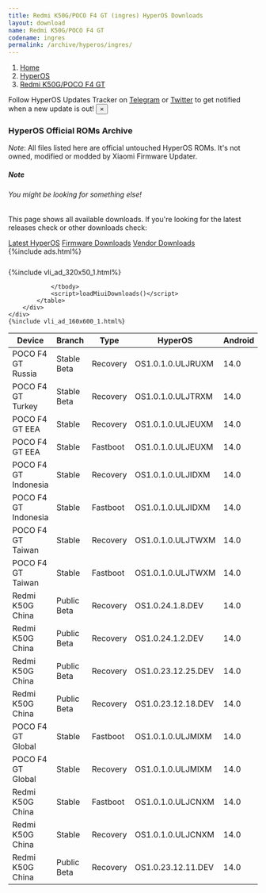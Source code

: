 ```yaml
---
title: Redmi K50G/POCO F4 GT (ingres) HyperOS Downloads
layout: download
name: Redmi K50G/POCO F4 GT
codename: ingres
permalink: /archive/hyperos/ingres/
---
```

<nav aria-label="breadcrumb">
    <ol class="breadcrumb">
        <li class="breadcrumb-item"><a href="/">Home</a></li>
        <li class="breadcrumb-item"><a href="/hyperos/">HyperOS</a></li>
        <li class="breadcrumb-item active" aria-current="page"><a href="/hyperos/ingres/">Redmi K50G/POCO F4 GT</a></li>
    </ol>
</nav>
<div class="alert alert-primary alert-dismissible fade show" role="alert">
    Follow HyperOS Updates Tracker on <a href="https://t.me/MIUIUpdatesTracker" class="alert-link">Telegram</a>
     or <a href="https://twitter.com/MiFwUpdater" class="alert-link">Twitter</a> to get notified when a new update is out!
    <button type="button" class="close" data-dismiss="alert" aria-label="Close">
        <span aria-hidden="true">&times;</span>
    </button>
</div>

### HyperOS Official ROMs Archive
*Note*: All files listed here are official untouched HyperOS ROMs. It's not owned, modified or modded by Xiaomi Firmware Updater.
<div class="card">
  <div class="card-body">
    <h5 class="card-title">Note</h5>
    <h6 class="card-subtitle mb-2 text-muted">You might be looking for something else!</h6>
    <p class="card-text">This page shows all available downloads.
     If you're looking for the latest releases check or other downloads check:</p>
    <a href="/hyperos/ingres/" class="card-link">Latest HyperOS</a>
    <a href="/firmware/ingres/" class="card-link">Firmware Downloads</a>
    <a href="/vendor/ingres/" class="card-link">Vendor Downloads</a>
  </div>
</div>
{%include ads.html%}
<div class="row justify-content-center">
    <div class="col-10">
        <div class="table-responsive-md" style="margin-top: 25px;">
            {%include vli_ad_320x50_1.html%}
            <table id="miui" class="display dt-responsive nowrap compact table table-striped table-hover table-sm">
                <thead class="thead-dark">
                    <tr>
                        <th data-ref="device">Device</th>
                        <th data-ref="branch">Branch</th>
                        <th data-ref="type">Type</th>
                        <th data-ref="miui">HyperOS</th>
                        <th data-ref="android">Android</th>
                        <th data-ref="size">Size</th>
                        <th data-ref="size">Date</th>
                        <th data-ref="link">Link</th>
                    </tr>
                </thead>
                <tbody>
                <tr><td>POCO F4 GT Russia</td><td>Stable Beta</td><td>Recovery</td><td>OS1.0.1.0.ULJRUXM</td><td>14.0</td><td>5.0 GB</td><td>2024-03-25</td><td><a href="/hyperos/ingres/stable beta/OS1.0.1.0.ULJRUXM/">Download</a></td></tr>
<tr><td>POCO F4 GT Turkey</td><td>Stable Beta</td><td>Recovery</td><td>OS1.0.1.0.ULJTRXM</td><td>14.0</td><td>5.0 GB</td><td>2024-03-25</td><td><a href="/hyperos/ingres/stable beta/OS1.0.1.0.ULJTRXM/">Download</a></td></tr>
<tr><td>POCO F4 GT EEA</td><td>Stable</td><td>Recovery</td><td>OS1.0.1.0.ULJEUXM</td><td>14.0</td><td>5.0 GB</td><td>2024-02-26</td><td><a href="/hyperos/ingres/stable/OS1.0.1.0.ULJEUXM/">Download</a></td></tr>
<tr><td>POCO F4 GT EEA</td><td>Stable</td><td>Fastboot</td><td>OS1.0.1.0.ULJEUXM</td><td>14.0</td><td>6.3 GB</td><td>2024-01-31</td><td><a href="/hyperos/ingres/stable/OS1.0.1.0.ULJEUXM/">Download</a></td></tr>
<tr><td>POCO F4 GT Indonesia</td><td>Stable</td><td>Recovery</td><td>OS1.0.1.0.ULJIDXM</td><td>14.0</td><td>5.0 GB</td><td>2024-02-26</td><td><a href="/hyperos/ingres/stable/OS1.0.1.0.ULJIDXM/">Download</a></td></tr>
<tr><td>POCO F4 GT Indonesia</td><td>Stable</td><td>Fastboot</td><td>OS1.0.1.0.ULJIDXM</td><td>14.0</td><td>6.5 GB</td><td>2024-02-01</td><td><a href="/hyperos/ingres/stable/OS1.0.1.0.ULJIDXM/">Download</a></td></tr>
<tr><td>POCO F4 GT Taiwan</td><td>Stable</td><td>Recovery</td><td>OS1.0.1.0.ULJTWXM</td><td>14.0</td><td>4.9 GB</td><td>2024-02-26</td><td><a href="/hyperos/ingres/stable/OS1.0.1.0.ULJTWXM/">Download</a></td></tr>
<tr><td>POCO F4 GT Taiwan</td><td>Stable</td><td>Fastboot</td><td>OS1.0.1.0.ULJTWXM</td><td>14.0</td><td>5.8 GB</td><td>2024-02-01</td><td><a href="/hyperos/ingres/stable/OS1.0.1.0.ULJTWXM/">Download</a></td></tr>
<tr><td>Redmi K50G China</td><td>Public Beta</td><td>Recovery</td><td>OS1.0.24.1.8.DEV</td><td>14.0</td><td>5.8 GB</td><td>2024-01-12</td><td><a href="/hyperos/ingres/public beta/OS1.0.24.1.8.DEV/">Download</a></td></tr>
<tr><td>Redmi K50G China</td><td>Public Beta</td><td>Recovery</td><td>OS1.0.24.1.2.DEV</td><td>14.0</td><td>5.8 GB</td><td>2024-01-05</td><td><a href="/hyperos/ingres/public beta/OS1.0.24.1.2.DEV/">Download</a></td></tr>
<tr><td>Redmi K50G China</td><td>Public Beta</td><td>Recovery</td><td>OS1.0.23.12.25.DEV</td><td>14.0</td><td>5.8 GB</td><td>2023-12-29</td><td><a href="/hyperos/ingres/public beta/OS1.0.23.12.25.DEV/">Download</a></td></tr>
<tr><td>Redmi K50G China</td><td>Public Beta</td><td>Recovery</td><td>OS1.0.23.12.18.DEV</td><td>14.0</td><td>5.8 GB</td><td>2023-12-22</td><td><a href="/hyperos/ingres/public beta/OS1.0.23.12.18.DEV/">Download</a></td></tr>
<tr><td>POCO F4 GT Global</td><td>Stable</td><td>Fastboot</td><td>OS1.0.1.0.ULJMIXM</td><td>14.0</td><td>6.8 GB</td><td>2024-02-20</td><td><a href="/hyperos/ingres/stable/OS1.0.1.0.ULJMIXM/">Download</a></td></tr>
<tr><td>POCO F4 GT Global</td><td>Stable</td><td>Recovery</td><td>OS1.0.1.0.ULJMIXM</td><td>14.0</td><td>5.2 GB</td><td>2024-01-29</td><td><a href="/hyperos/ingres/stable/OS1.0.1.0.ULJMIXM/">Download</a></td></tr>
<tr><td>Redmi K50G China</td><td>Stable</td><td>Fastboot</td><td>OS1.0.1.0.ULJCNXM</td><td>14.0</td><td>7.0 GB</td><td>2024-01-24</td><td><a href="/hyperos/ingres/stable/OS1.0.1.0.ULJCNXM/">Download</a></td></tr>
<tr><td>Redmi K50G China</td><td>Stable</td><td>Recovery</td><td>OS1.0.1.0.ULJCNXM</td><td>14.0</td><td>5.8 GB</td><td>2024-01-15</td><td><a href="/hyperos/ingres/stable/OS1.0.1.0.ULJCNXM/">Download</a></td></tr>
<tr><td>Redmi K50G China</td><td>Public Beta</td><td>Recovery</td><td>OS1.0.23.12.11.DEV</td><td>14.0</td><td>5.8 GB</td><td>2023-12-15</td><td><a href="/hyperos/ingres/public beta/OS1.0.23.12.11.DEV/">Download</a></td></tr>

                </tbody>
                <script>loadMiuiDownloads()</script>
            </table>
        </div>
    </div>
    {%include vli_ad_160x600_1.html%}
</div>
